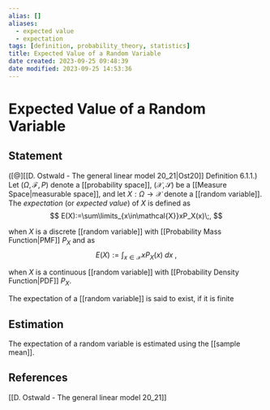 ```yaml
---
alias: []
aliases:
  - expected value
  - expectation
tags: [definition, probability_theory, statistics]
title: Expected Value of a Random Variable
date created: 2023-09-25 09:48:39
date modified: 2023-09-25 14:53:36
---
```


# Expected Value of a Random Variable

## Statement

([@][[D. Ostwald - The general linear model 20_21|Ost20]] Definition 6.1.1.) Let $(\Omega,\mathcal{F},P)$ denote a [[probability space]], $(\mathcal{X}, \mathcal{S})$ be a [[Measure Space|measurable space]], and let $X:\Omega\to\mathcal{X}$ denote a [[random variable]]. The _expectation_ (or _expected value_) of $X$ is defined as
$$
E(X):=\sum\limits_{x\in\mathcal{X}}xP_X(x)\;,
$$

when $X$ is a discrete [[random variable]] with [[Probability Mass Function|PMF]] $P_X$ and as
$$
E(X):=\int_{x\in\mathcal{X}}xP_X(x)\;dx\;,
$$

when $X$ is a continuous [[random variable]] with [[Probability Density Function|PDF]] $P_X$.

The expectation of a [[random variable]] is said to exist, if it is finite

## Estimation

The expectation of a random variable is estimated using the [[sample mean]].

## References

[[D. Ostwald - The general linear model 20_21]]